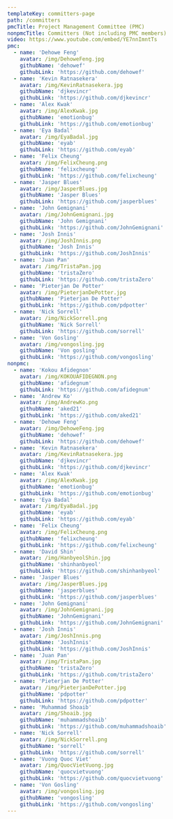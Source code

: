 ```yaml
---
templateKey: committers-page
path: /committers
pmcTitle: Project Management Committee (PMC)
nonpmcTitle: Committers (Not including PMC members)
video: https://www.youtube.com/embed/YE7nnImntTs
pmc:
  - name: 'Dehowe Feng'
    avatar: /img/DehoweFeng.jpg
    githubName: 'dehowef'
    githubLink: 'https://github.com/dehowef'
  - name: 'Kevin Ratnasekera'
    avatar: /img/KevinRatnasekera.jpg
    githubName: 'djkevincr'
    githubLink: 'https://github.com/djkevincr'
  - name: 'Alex Kwak'
    avatar: /img/AlexKwak.jpg
    githubName: 'emotionbug'
    githubLink: 'https://github.com/emotionbug'
  - name: 'Eya Badal'
    avatar: /img/EyaBadal.jpg
    githubName: 'eyab'
    githubLink: 'https://github.com/eyab'
  - name: 'Felix Cheung'
    avatar: /img/FelixCheung.png
    githubName: 'felixcheung'
    githubLink: 'https://github.com/felixcheung'
  - name: 'Jasper Blues'
    avatar: /img/JasperBlues.jpg
    githubName: 'Jasper Blues'
    githubLink: 'https://github.com/jasperblues'
  - name: 'John Gemignani'
    avatar: /img/JohnGemignani.jpg
    githubName: 'John Gemignani'
    githubLink: 'https://github.com/JohnGemignani'
  - name: 'Josh Innis'
    avatar: /img/JoshInnis.png
    githubName: 'Josh Innis'
    githubLink: 'https://github.com/JoshInnis'
  - name: 'Juan Pan'
    avatar: /img/TristaPan.jpg
    githubName: 'tristaZero'
    githubLink: 'https://github.com/tristaZero'
  - name: 'Pieterjan De Potter'
    avatar: /img/PieterjanDePotter.jpg
    githubName: 'Pieterjan De Potter'
    githubLink: 'https://github.com/pdpotter'
  - name: 'Nick Sorrell'
    avatar: /img/NickSorrell.png
    githubName: 'Nick Sorrell'
    githubLink: 'https://github.com/sorrell'
  - name: 'Von Gosling'
    avatar: /img/vongosling.jpg
    githubName: 'Von gosling'
    githubLink: 'https://github.com/vongosling' 
nonpmc:
  - name: 'Kokou Afidegnon'
    avatar: /img/KOKOUAFIDEGNON.png
    githubName: 'afidegnum'
    githubLink: 'https://github.com/afidegnum'
  - name: 'Andrew Ko'
    avatar: /img/AndrewKo.png
    githubName: 'aked21'
    githubLink: 'https://github.com/aked21'
  - name: 'Dehowe Feng'
    avatar: /img/DehoweFeng.jpg
    githubName: 'dehowef'
    githubLink: 'https://github.com/dehowef'
  - name: 'Kevin Ratnasekera'
    avatar: /img/KevinRatnasekera.jpg
    githubName: 'djkevincr'
    githubLink: 'https://github.com/djkevincr'
  - name: 'Alex Kwak'
    avatar: /img/AlexKwak.jpg
    githubName: 'emotionbug'
    githubLink: 'https://github.com/emotionbug'
  - name: 'Eya Badal'
    avatar: /img/EyaBadal.jpg
    githubName: 'eyab'
    githubLink: 'https://github.com/eyab'
  - name: 'Felix Cheung'
    avatar: /img/FelixCheung.png
    githubName: 'felixcheung'
    githubLink: 'https://github.com/felixcheung'
  - name: 'David Shin'
    avatar: /img/HanbyeolShin.jpg
    githubName: 'shinhanbyeol'
    githubLink: 'https://github.com/shinhanbyeol'
  - name: 'Jasper Blues'
    avatar: /img/JasperBlues.jpg
    githubName: 'jasperblues'
    githubLink: 'https://github.com/jasperblues'    
  - name: 'John Gemignani'
    avatar: /img/JohnGemignani.jpg
    githubName: 'JohnGemignani'
    githubLink: 'https://github.com/JohnGemignani'
  - name: 'Josh Innis'
    avatar: /img/JoshInnis.png
    githubName: 'JoshInnis'
    githubLink: 'https://github.com/JoshInnis'
  - name: 'Juan Pan'
    avatar: /img/TristaPan.jpg
    githubName: 'tristaZero'
    githubLink: 'https://github.com/tristaZero'
  - name: 'Pieterjan De Potter'
    avatar: /img/PieterjanDePotter.jpg
    githubName: 'pdpotter'
    githubLink: 'https://github.com/pdpotter'
  - name: 'Muhammad Shoaib'
    avatar: /img/Shoaib.jpg
    githubName: 'muhammadshoaib'
    githubLink: 'https://github.com/muhammadshoaib'    
  - name: 'Nick Sorrell'
    avatar: /img/NickSorrell.png
    githubName: 'sorrell'
    githubLink: 'https://github.com/sorrell'    
  - name: 'Vuong Quoc Viet'
    avatar: /img/QuocVietVuong.jpg
    githubName: 'quocvietvuong'
    githubLink: 'https://github.com/quocvietvuong'    
  - name: 'Von Gosling'
    avatar: /img/vongosling.jpg
    githubName: 'vongosling'
    githubLink: 'https://github.com/vongosling'    
---
```

